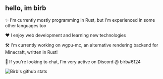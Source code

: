 ## hello, im birb

✨ I'm currently mostly programming in Rust, but I'm experienced in some other languages too

❤️ I enjoy web development and learning new technologies

🛠️ I'm currently working on wgpu-mc, an alternative rendering backend for Minecraft, written in Rust!

💬 If you're looking to chat, I'm very active on Discord @ birb#6124

![Birb's github stats](https://github-readme-stats.vercel.app/api?username=birbe&theme=nord)
